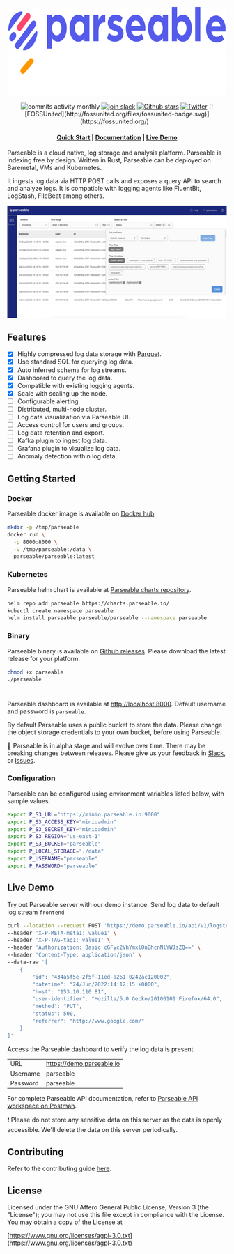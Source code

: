 <p align="center">
  <span">
    <img src="https://raw.githubusercontent.com/parseablehq/.github/main/images/logo.svg#gh-light-mode-only" alt="Parseable" width="500" height="100" />
    <img src="https://raw.githubusercontent.com/parseablehq/.github/main/images/logo-dark.png#gh-dark-mode-only" alt="Parseable" width="500" height="100" />
  </a> 
</p>

<p align="center">
  <img src="https://img.shields.io/github/commit-activity/m/parseablehq/parseable" alt="commits activity monthly">
  <a href="https://launchpass.com/parseable" target="_blank"><img src="https://img.shields.io/badge/join%20slack-parseable-brightgreen.svg" alt="join slack"></a>
  <a href="https://github.com/parseablehq/parseable/stargazers" target="_blank"><img src="https://img.shields.io/github/stars/parseablehq/parseable?style=social" alt="Github stars"></a>
  <a href="https://twitter.com/parseableio" target="_blank"><img src="https://img.shields.io/twitter/follow/parseableio" alt="Twitter"></a>
  [![FOSSUnited](http://fossunited.org/files/fossunited-badge.svg)](https://fossunited.org/) &nbsp;&nbsp;
</p>

<h4 align="center">
  <a href="https://www.parseable.io/docs/quick-start" target="_blank">Quick Start</a> |
  <a href="https://www.parseable.io/docs/introduction" target="_blank">Documentation</a> |
  <a href="https://demo.parseable.io" target="_blank">Live Demo</a>
  <br>
</h4>

Parseable is a cloud native, log storage and analysis platform. Parseable is indexing free by design. Written in Rust, Parseable can be deployed on Baremetal, VMs and Kubernetes.

It ingests log data via HTTP POST calls and exposes a query API to search and analyze logs. It is compatible with logging agents like FluentBit, LogStash, FileBeat among others.

<img src="https://raw.githubusercontent.com/parseablehq/.github/main/images/parseable.png" />

## Features

- [x] Highly compressed log data storage with [Parquet](https://parquet.apache.org).
- [x] Use standard SQL for querying log data.
- [x] Auto inferred schema for log streams.
- [x] Dashboard to query the log data.
- [x] Compatible with existing logging agents.
- [x] Scale with scaling up the node.
- [ ] Configurable alerting.
- [ ] Distributed, multi-node cluster.
- [ ] Log data visualization via Parseable UI.
- [ ] Access control for users and groups.
- [ ] Log data retention and export.
- [ ] Kafka plugin to ingest log data.
- [ ] Grafana plugin to visualize log data.
- [ ] Anomaly detection within log data.

## Getting Started

### Docker
Parseable docker image is available on [Docker hub](https://hub.docker.com/r/parseable/parseable). 

```sh
mkdir -p /tmp/parseable
docker run \
  -p 8000:8000 \
  -v /tmp/parseable:/data \
  parseable/parseable:latest
```

### Kubernetes
Parseable helm chart is available at [Parseable charts repository](https://charts.parseable.io/). 

```sh
helm repo add parseable https://charts.parseable.io/
kubectl create namespace parseable
helm install parseable parseable/parseable --namespace parseable
```

### Binary
Parseable binary is available on [Github releases](https://github.com/parseablehq/parseable/releases). Please download the latest release for your platform. 

```sh
chmod +x parseable
./parseable
```

<h1></h1>

Parseable dashboard is available at [http://localhost:8000](http://localhost:8000). Default username and password is `parseable`.

By default Parseable uses a public bucket to store the data. Please change the object storage credentials to your own bucket, before using Parseable.

:memo: Parseable is in alpha stage and will evolve over time. There may be breaking changes between releases. Please give us your feedback in [Slack](https://launchpass.com/parseable), or [Issues](https://github.com/parseablehq/parseable/issues/new).

### Configuration

Parseable can be configured using environment variables listed below, with sample values.

```sh
export P_S3_URL="https://minio.parseable.io:9000"
export P_S3_ACCESS_KEY="minioadmin"
export P_S3_SECRET_KEY="minioadmin"
export P_S3_REGION="us-east-1"
export P_S3_BUCKET="parseable"
export P_LOCAL_STORAGE="./data"
export P_USERNAME="parseable"
export P_PASSWORD="parseable"
```

## Live Demo 

Try out Parseable server with our demo instance. Send log data to default log stream `frontend`

```sh
curl --location --request POST 'https://demo.parseable.io/api/v1/logstream/frontend' \
--header 'X-P-META-meta1: value1' \
--header 'X-P-TAG-tag1: value1' \
--header 'Authorization: Basic cGFyc2VhYmxlOnBhcnNlYWJsZQ==' \
--header 'Content-Type: application/json' \
--data-raw '[
    {
        "id": "434a5f5e-2f5f-11ed-a261-0242ac120002",
        "datetime": "24/Jun/2022:14:12:15 +0000",
        "host": "153.10.110.81", 
        "user-identifier": "Mozilla/5.0 Gecko/20100101 Firefox/64.0", 
        "method": "PUT", 
        "status": 500, 
        "referrer": "http://www.google.com/"
    }
]'
```

Access the Parseable dashboard to verify the log data is present

<table>
<tr>
    <td>URL</td>
    <td><a href="https://demo.parseable.io" target="_blank">https://demo.parseable.io</a></td>
</tr>
<tr>
    <td>Username</td>
    <td>parseable</td>
</tr>
<tr>
    <td>Password</td>
    <td>parseable</td>
</tr>
</table>

For complete Parseable API documentation, refer to [Parseable API workspace on Postman](https://www.postman.com/parseable/workspace/parseable/overview).

:exclamation: Please do not store any sensitive data on this server as the data is openly accessible. We'll delete the data on this server periodically.

## Contributing 

Refer to the contributing guide [here](https://www.parseable.io/docs/contributing).

## License

Licensed under the GNU Affero General Public License, Version 3 (the "License");
you may not use this file except in compliance with the License.
You may obtain a copy of the License at

[https://www.gnu.org/licenses/agpl-3.0.txt](https://www.gnu.org/licenses/agpl-3.0.txt)
